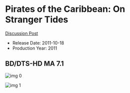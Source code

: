 # Pirates of the Caribbean: On Stranger Tides

[Discussion Post](https://www.avsforum.com/threads/bass-eq-for-filtered-movies.2995212/post-57018300)

* Release Date: 2011-10-18
* Production Year: 2011

## BD/DTS-HD MA 7.1

![img 0](https://i.imgur.com/wTiOxrP.jpg)

![img 1](https://i.imgur.com/hwvORGP.jpg)

